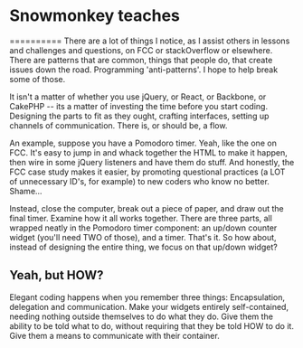# Snowmonkey teaches
==========
There are a lot of things I notice, as I assist others in lessons and challenges and questions, on FCC or stackOverflow or elsewhere. There are patterns that are common, things that people do, that create issues down the road. Programming 'anti-patterns'. I hope to help break some of those.

It isn't a matter of whether you use jQuery, or React, or Backbone, or CakePHP -- its a matter of investing the time before you start coding. Designing the parts to fit as they ought, crafting interfaces, setting up channels of communication. There is, or should be, a flow.

An example, suppose you have a Pomodoro timer. Yeah, like the one on FCC. It's easy to jump in and whack together the HTML to make it happen, then wire in some jQuery listeners and have them do stuff. And honestly, the FCC case study makes it easier, by promoting questional practices (a LOT of unnecessary ID's, for example) to new coders who know no better. Shame...

Instead, close the computer, break out a piece of paper, and draw out the final timer. Examine how it all works together. There are three parts, all wrapped neatly in the Pomodoro timer component: an up/down counter widget (you'll need TWO of those), and a timer. That's it. So how about, instead of designing the entire thing, we focus on that up/down widget?

## Yeah, but HOW?
Elegant coding happens when you remember three things: Encapsulation, delegation and communication. Make your widgets entirely self-contained, needing nothing outside themselves to do what they do. Give them the ability to be told what to do, without requiring that they be told HOW to do it. Give them a means to communicate with their container.
